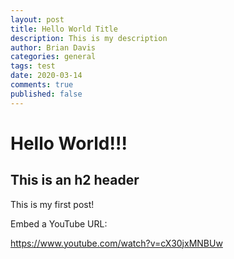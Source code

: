 ```yaml
---
layout: post
title: Hello World Title
description: This is my description
author: Brian Davis
categories: general
tags: test
date: 2020-03-14
comments: true
published: false
---
```


# Hello World!!!

## This is an h2 header

This is my first post!


Embed a YouTube URL:

https://www.youtube.com/watch?v=cX30jxMNBUw
